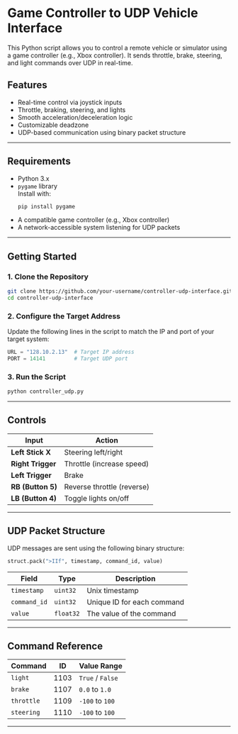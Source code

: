 # Game Controller to UDP Vehicle Interface

This Python script allows you to control a remote vehicle or simulator using a game controller (e.g., Xbox controller). It sends throttle, brake, steering, and light commands over UDP in real-time.

## Features

- Real-time control via joystick inputs
- Throttle, braking, steering, and lights
- Smooth acceleration/deceleration logic
- Customizable deadzone
- UDP-based communication using binary packet structure

---

## Requirements

- Python 3.x
- `pygame` library  
  Install with:  
  ```bash
  pip install pygame
  ```
- A compatible game controller (e.g., Xbox controller)
- A network-accessible system listening for UDP packets

---

## Getting Started

### 1. Clone the Repository

```bash
git clone https://github.com/your-username/controller-udp-interface.git
cd controller-udp-interface
```

### 2. Configure the Target Address

Update the following lines in the script to match the IP and port of your target system:

```python
URL = "128.10.2.13"  # Target IP address
PORT = 14141         # Target UDP port
```

### 3. Run the Script

```bash
python controller_udp.py
```

---

## Controls

| Input             | Action                         |
|------------------|--------------------------------|
| **Left Stick X**  | Steering left/right            |
| **Right Trigger** | Throttle (increase speed)      |
| **Left Trigger**  | Brake                          |
| **RB (Button 5)** | Reverse throttle (reverse)     |
| **LB (Button 4)** | Toggle lights on/off           |

---

## UDP Packet Structure

UDP messages are sent using the following binary structure:

```python
struct.pack(">IIf", timestamp, command_id, value)
```

| Field       | Type        | Description                      |
|-------------|-------------|----------------------------------|
| `timestamp` | `uint32`    | Unix timestamp                   |
| `command_id`| `uint32`    | Unique ID for each command       |
| `value`     | `float32`   | The value of the command         |

---

## Command Reference

| Command   | ID    | Value Range       |
|-----------|-------|-------------------|
| `light`   | 1103  | `True` / `False`  |
| `brake`   | 1107  | `0.0` to `1.0`    |
| `throttle`| 1109  | `-100` to `100`   |
| `steering`| 1110  | `-100` to `100`   |

---
